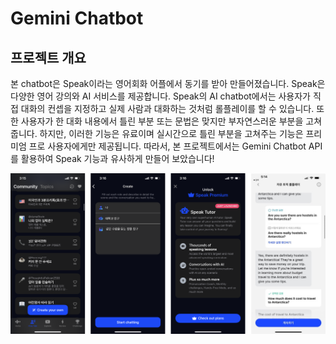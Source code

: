 # Gemini Chatbot

## 프로젝트 개요

본 chatbot은 Speak이라는 영어회화 어플에서 동기를 받아 만들어졌습니다. Speak은 다양한 영어 강의와 AI 서비스를 제공합니다. Speak의 AI chatbot에서는 사용자가 직접 대화의 컨셉을 지정하고 실제 사람과 대화하는 것처럼 롤플레이를 할 수 있습니다. 또한 사용자가 한 대화 내용에서 틀린 부분 또는 문법은 맞지만 부자연스러운 부분을 고쳐줍니다. 하지만, 이러한 기능은 유료이며 실시간으로 틀린 부분을 고쳐주는 기능은 프리미엄 프로 사용자에게만 제공됩니다. 따라서, 본 프로젝트에서는 Gemini Chatbot API를 활용하여 Speak 기능과 유사하게 만들어 보았습니다!

![Speak App](https://github.com/arombin/english_study_chatbot/blob/master/image/Speak_AI.png)
